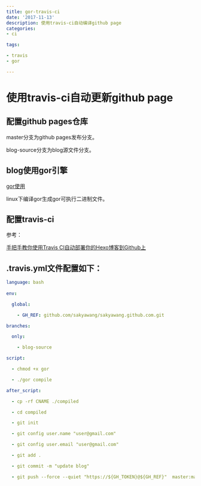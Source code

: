 ```yaml
---
title: gor-travis-ci
date: '2017-11-13'
description: 使用travis-ci自动编译github page
categories:
- ci

tags:

- travis
- gor

---
```


# 使用travis-ci自动更新github page

## 配置github pages仓库

master分支为github pages发布分支。

blog-source分支为blog源文件分支。

## blog使用gor引擎

[gor使用](http://sakyawang.me/golang/gor%E5%88%9B%E5%BB%BA%E4%B8%AA%E4%BA%BA%E5%8D%9A%E5%AE%A2/)

linux下编译gor生成gor可执行二进制文件。

## 配置travis-ci

参考：

[手把手教你使用Travis CI自动部署你的Hexo博客到Github上](http://blog.csdn.net/woblog/article/details/51319364) 

## .travis.yml文件配置如下：

```yml
language: bash
                                                                            ```
env:

  global:

    - GH_REF: github.com/sakyawang/sakyawang.github.com.git

branches:

  only:

    - blog-source

script:

  - chmod +x gor

  - ./gor compile

after_script:

  - cp -rf CNAME ./compiled

  - cd compiled

  - git init

  - git config user.name "user@gmail.com"

  - git config user.email "user@gmail.com"

  - git add .

  - git commit -m "update blog"

  - git push --force --quiet "https://${GH_TOKEN}@${GH_REF}"  master:master
```
